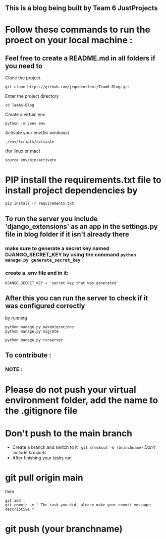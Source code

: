 ## This is a blog being built by Team 6 JustProjects

# Follow these commands to run the proect on your local machine :
## Feel free to create a README.md in all folders if you need to
Clone the project 
```
git clone https://github.com/jegedenifemi/Team6-Blog.git
```

Enter the project directory 

```
cd Team6-Blog
```

Create a virtual env

```
python -m venv env 
```

Activate your env(for windows)

```
./env/Scripts/activate 	 
```
(for linux or mac)

```
source env/bin/activate 
``` 


# PIP install the requirements.txt file to install project dependencies by
```
pip install -r requirements.txt
```

## To run the server you include 'django_extensions' as an app in the settings.py file in blog folder if it isn't already there
### make sure to generate a secret key named DJANGO_SECRET_KEY by using the command `python manage.py generate_secret_key`
### create a .env file and  in it:
```
DJANGO_SECRET_KEY = 'secret key that was generated'
``` 
## After this you can run the server to check if it was configured correctly 
by running
```
python manage.py makemigrations
python manage.py migrate
``` 
``` 
python manage.py runserver
```

## To contribute :

### NOTE :
# Please do not push your virtual environment folder, add the name to the .gitignore file
# Don't push to the main branch
- Create a branch and switch to it ` git checkout -b (branchname)` *Don't include brackets*
- After finishing your tasks run 
# git pull origin main  
then 


```
git add .
git commit -m " The task you did, please make your commit messages descriptive "
```
# git push (your branchname)

